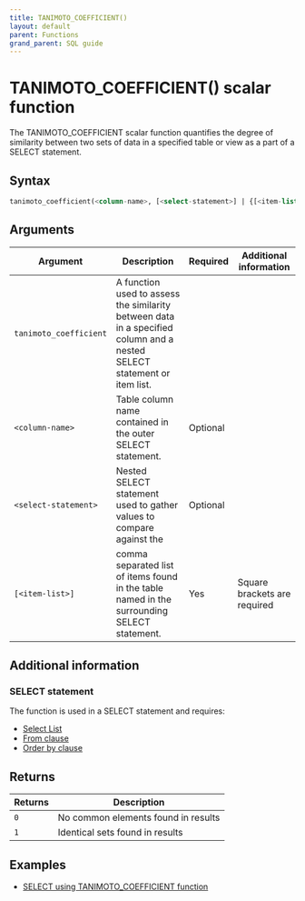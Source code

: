 ```yaml
---
title: TANIMOTO_COEFFICIENT()
layout: default
parent: Functions
grand_parent: SQL guide
---
```

# TANIMOTO_COEFFICIENT() scalar function

The TANIMOTO_COEFFICIENT scalar function quantifies the degree of similarity between two sets of data in a specified table or view as a part of a SELECT statement.

<!-- QUERY - can JACCARD be substituted for TANIMOTO?-->

## Syntax

```sql
tanimoto_coefficient(<column-name>, [<select-statement>] | {[<item-list>]})
```

## Arguments

| Argument | Description | Required | Additional information |
|---|---|---|---|
| `tanimoto_coefficient` | A function used to assess the similarity between data in a specified column and a nested SELECT statement or item list. |  |  |
| `<column-name>` | Table column name contained in the outer SELECT statement. | Optional |  |
| `<select-statement>` | Nested SELECT statement used to gather values to compare against the <column name> | Optional |  |
| `[<item-list>]` | comma separated list of items found in the table named in the surrounding SELECT statement. | Yes | Square brackets are required |

## Additional information

### SELECT statement

The function is used in a SELECT statement and requires:
* [Select List](/docs/sql-guide/statements/statement-select#select_list-information)
* [From clause](/docs/sql-guide/statements/statement-select/#from_clause-information)
* [Order by clause](/docs/sql-guide/statements/statement-select/#ordering-results)

## Returns

| Returns | Description |
|---|---|
| `0` | No common elements found in results |
| `1` | Identical sets found in results

## Examples

* [SELECT using TANIMOTO_COEFFICIENT function](/docs/sql-guide/examples/sql-eg-select/sql-eg-select-from-tan-target)
